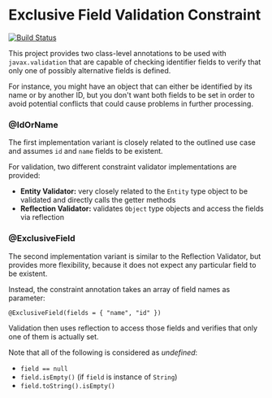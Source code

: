 # Exclusive Field Validation Constraint

[![Build Status](https://travis-ci.org/andreassiegelrfid/validation-constraint-exclusive-field.svg?branch=master)](https://travis-ci.org/andreassiegelrfid/validation-constraint-exclusive-field)

This project provides two class-level annotations to be used with `javax.validation` that are capable of checking identifier fields to verify that only one of possibly alternative fields is defined.

For instance, you might have an object that can either be identified by its name or by another ID, but you don't want both fields to be set in order to avoid potential conflicts that could cause problems in further processing.

### @IdOrName

The first implementation variant is closely related to the outlined use case and assumes `id` and `name` fields to be existent.

For validation, two different constraint validator implementations are provided:

- **Entity Validator:** very closely related to the `Entity` type object to be validated and directly calls the getter methods
- **Reflection Validator:** validates `Object` type objects and access the fields via reflection

### @ExclusiveField

The second implementation variant is similar to the Reflection Validator, but provides more flexibility, because it does not expect any particular field to be existent.

Instead, the constraint annotation takes an array of field names as parameter:

```@ExclusiveField(fields = { "name", "id" })```

Validation then uses reflection to access those fields and verifies that only one of them is actually set.

Note that all of the following is considered as *undefined*:

- `field == null`
- `field.isEmpty()` (if `field` is instance of `String`)
- `field.toString().isEmpty()`
